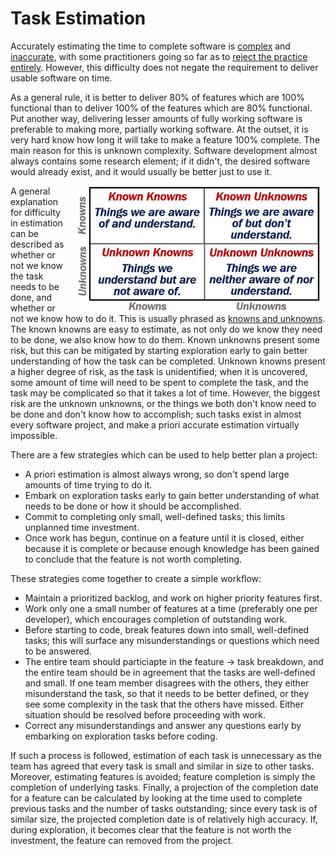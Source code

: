 # Task Estimation

Accurately estimating the time to complete software is [complex](https://chrismm.com/blog/project-delays-why-software-estimates/) and [inaccurate](http://scribblethink.org/Work/Softestim/softestim.html), with some practitioners going so far as to [reject the practice entirely](https://www.youtube.com/watch?v=QVBlnCTu9Ms).  However, this difficulty does not negate the requirement to deliver usable software on time.

As a general rule, it is better to deliver 80% of features which are 100% functional than to deliver 100% of the features which are 80% functional.  Put another way, delivering lesser amounts of fully working software is preferable to making more, partially working software.  At the outset, it is very hard know how long it will take to make a feature 100% complete.  The main reason for this is unknown complexity.  Software development almost always contains some research element; if it didn't, the desired software would already exist, and it would usually be better just to use it.

<img src="./knowns.png?raw=true" width="400" style="float:right; margin-left:10px;" >

A general explanation for difficulty in estimation can be described as whether or not we know the task needs to be done, and whether or not we know how to do it.  This is usually phrased as [knowns and unknowns](https://medium.com/datadriveninvestor/known-knowns-unknown-knowns-and-unknown-unknowns-b35013fb350d).  The known knowns are easy to estimate, as not only do we know they need to be done, we also know how to do them.  Known unknowns present some risk, but this can be mitigated by starting exploration early to gain better understanding of how the task can be completed.  Unknown knowns present a higher degree of risk, as the task is unidentified; when it is uncovered, some amount of time will need to be spent to complete the task, and the task may be complicated so that it takes a lot of time.  However, the biggest risk are the unknown unknowns, or the things we both don't know need to be done and don't know how to accomplish; such tasks exist in almost every software project, and make a priori accurate estimation virtually impossible.

There are a few strategies which can be used to help better plan a project:

- A priori estimation is almost always wrong, so don't spend large amounts of time trying to do it.
- Embark on exploration tasks early to gain better understanding of what needs to be done or how it should be accomplished.
- Commit to completing only small, well-defined tasks; this limits unplanned time investment.
- Once work has begun, continue on a feature until it is closed, either because it is complete or because enough knowledge has been gained to conclude that the feature is not worth completing.

These strategies come together to create a simple workflow:

- Maintain a prioritized backlog, and work on higher priority features first.
- Work only one a small number of features at a time (preferably one per developer), which encourages completion of outstanding work.
- Before starting to code, break features down into small, well-defined tasks; this will surface any misunderstandings or questions which need to be answered.
- The entire team should particiapte in the feature -> task breakdown, and the entire team should be in agreement that the tasks are well-defined and small.  If one team member disagrees with the others, they either misunderstand the task, so that it needs to be better defined, or they see some complexity in the task that the others have missed.  Either situation should be resolved before proceeding with work.
- Correct any misunderstandings and answer any questions early by embarking on exploration tasks before coding.

If such a process is followed, estimation of each task is unnecessary as the team has agreed that every task is small and similar in size to other tasks.  Moreover, estimating features is avoided; feature completion is simply the completion of underlying tasks.  Finally, a projection of the completion date for a feature can be calculated by looking at the time used to complete previous tasks and the number of tasks outstanding; since every task is of similar size, the projected completion date is of relatively high accuracy.  If, during exploration, it becomes clear that the feature is not worth the investment, the feature can removed from the project.
